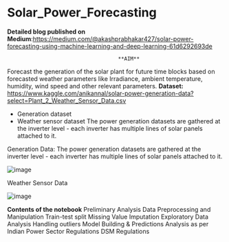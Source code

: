 # Solar_Power_Forecasting

**Detailed blog published on Medium**:https://medium.com/@akashprabhakar427/solar-power-forecasting-using-machine-learning-and-deep-learning-61d6292693de

										**AIM**
Forecast the generation of the solar plant for future time blocks based on forecasted weather parameters like Irradiance, ambient temperature, humidity, wind speed and other relevant parameters.
**Dataset:** https://www.kaggle.com/anikannal/solar-power-generation-data?select=Plant_2_Weather_Sensor_Data.csv
- Generation dataset
- Weather sensor dataset
The power generation datasets are gathered at the inverter level - each inverter has multiple lines of solar panels attached to it.

Generation Data: 
The power generation datasets are gathered at the inverter level - each inverter has multiple lines of solar panels attached to it.												

![image](https://user-images.githubusercontent.com/57750483/132389199-707646ac-cb4d-41ae-8f5a-a63a72fcffc2.png)
						
Weather Sensor Data

![image](https://user-images.githubusercontent.com/57750483/132390415-896c6d3d-702c-4b51-b620-ef9fd54b9fda.png)

**Contents of the notebook**
Preliminary Analysis
Data Preprocessing and Manipulation
Train-test split
Missing Value Imputation
Exploratory Data Analysis
Handling outliers
Model Building & Predictions
Analysis as per Indian Power Sector Regulations DSM Regulations








